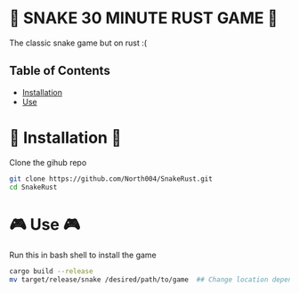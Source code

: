 # 🐍 SNAKE 30 MINUTE RUST GAME 🐍
The classic snake game but on rust :( 

## Table of Contents
 - [Installation](#installation)
 - [Use](#use)

# 🚀 Installation 🚀
Clone the gihub repo 
 ```bash
git clone https://github.com/North004/SnakeRust.git
cd SnakeRust
```

# 🎮 Use 🎮
Run this in bash shell to install the game 
```bash
cargo build --release
mv target/release/snake /desired/path/to/game  ## Change location depending on your prefereance
```
